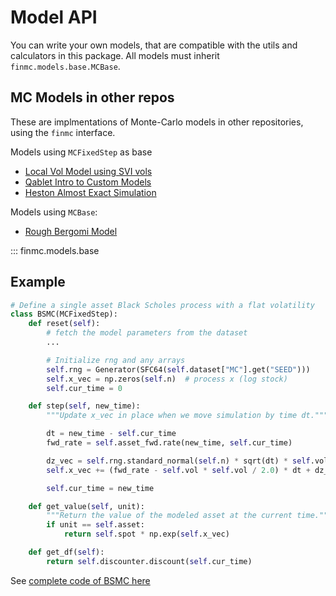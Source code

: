 # Model API

You can write your own models, that are compatible with the utils and calculators in this package.
All models must inherit `finmc.models.base.MCBase`.

## MC Models in other repos

These are implmentations of Monte-Carlo models in other repositories, using the `finmc` interface.

Models using `MCFixedStep` as base

- [Local Vol Model using SVI vols](https://github.com/qatwalk/eq/blob/main/src/model/localvol.py)
- [Qablet Intro to Custom Models](https://github.com/qablet-academy/intro/blob/main/notebooks/2_1_custom_mc.ipynb)
- [Heston Almost Exact Simulation](https://github.com/qablet-academy/heston_aes/blob/main/src/models/aes.py)

Models using `MCBase`:

- [Rough Bergomi Model](https://github.com/qatwalk/eq/blob/main/src/model/rbergomi.py)


::: finmc.models.base

## Example

```py
# Define a single asset Black Scholes process with a flat volatility
class BSMC(MCFixedStep):
    def reset(self):
        # fetch the model parameters from the dataset
        ...

        # Initialize rng and any arrays
        self.rng = Generator(SFC64(self.dataset["MC"].get("SEED")))
        self.x_vec = np.zeros(self.n)  # process x (log stock)
        self.cur_time = 0

    def step(self, new_time):
        """Update x_vec in place when we move simulation by time dt."""

        dt = new_time - self.cur_time
        fwd_rate = self.asset_fwd.rate(new_time, self.cur_time)

        dz_vec = self.rng.standard_normal(self.n) * sqrt(dt) * self.vol
        self.x_vec += (fwd_rate - self.vol * self.vol / 2.0) * dt + dz_vec

        self.cur_time = new_time

    def get_value(self, unit):
        """Return the value of the modeled asset at the current time."""
        if unit == self.asset:
            return self.spot * np.exp(self.x_vec)

    def get_df(self):
        return self.discounter.discount(self.cur_time)
```

See [complete code of BSMC here](https://github.com/finlib/finmc/blob/main/finmc/models/localvol.py)

